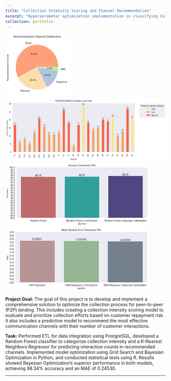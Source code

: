 ```yaml
---
title: "Collection Intensity Scoring and Channel Recommendation"
excerpt: "Hyperparameter optimization implementation in classifying Collection Intensity Category and predicting channel recommendation based on P2P Lending customer data with Python libraries.<br><br><img src='/images/pf1.png' style= 'width:200px; height:200px'><img src='/images/pf1.1.png' style= 'width:600px; height:200px'>"
collection: portfolio
---
```


<img src='/images/pf1.3.jpg' style= 'width:200px; height:200px'> <img src='/images/pf1.2.jpg' style= 'width:600px; height:200px'>
<img src='/images/pf1.4.jpg' style= 'width:450px; height:200px'> <img src='/images/pf1.5.jpg' style= 'width:450px; height:200px'>

**Project Goal:** The goal of this project is to develop and implement a comprehensive solution to optimize the collection process for peer-to-peer (P2P) lending. This includes creating a collection intensity scoring model to evaluate and prioritize collection efforts based on customer repayment risk. It also includes a predictive model to recommend the most effective communication channels with their number of customer interactions. 

**Task:** Performed ETL for data integration using PostgreSQL, developed a Random Forest classifier to categorize collection intensity and a K-Nearest Neighbors Regressor for predicting interaction counts in recommended channels. Implemented model optimization using Grid Search and Bayesian Optimization in Python, and conducted statistical tests using R. Results showed Bayesian Optimization’s superior performance in both models, achieving 98.34% accuracy and an MAE of 0.24530.

---
